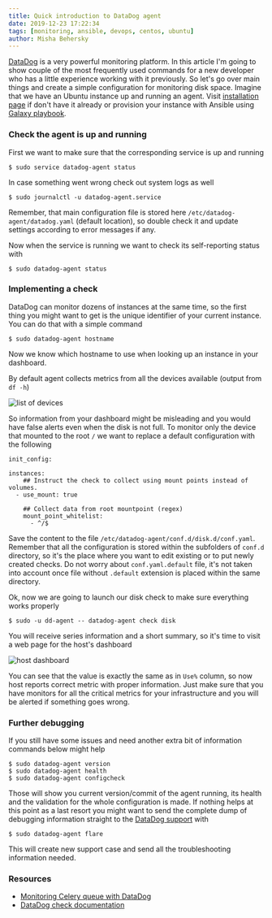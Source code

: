 ```yaml
---
title: Quick introduction to DataDog agent
date: 2019-12-23 17:22:34
tags: [monitoring, ansible, devops, centos, ubuntu]
author: Misha Behersky
---
```


[DataDog](https://www.datadoghq.com/) is a very powerful monitoring platform. In this article I'm going to show couple of the most frequently used commands for a new developer who has a little experience working with it previously. So let's go over main things and create a simple configuration for monitoring disk space. Imagine that we have an Ubuntu instance up and running an agent. Visit [installation page](https://docs.datadoghq.com/getting_started/agent/?tab=datadogussite#installation) if don't have it already or provision your instance with Ansible using [Galaxy playbook](https://galaxy.ansible.com/DataDog/datadog).

### Check the agent is up and running
First we want to make sure that the corresponding service is up and running

```
$ sudo service datadog-agent status
```

In case something went wrong check out system logs as well

```
$ sudo journalctl -u datadog-agent.service
```

Remember, that main configuration file is stored here `/etc/datadog-agent/datadog.yaml` (default location), so double check it and update settings according to error messages if any.

Now when the service is running we want to check its self-reporting status with

```
$ sudo datadog-agent status
```


### Implementing a check
DataDog can monitor dozens of instances at the same time, so the first thing you might want to get is the unique identifier of your current instance. You can do that with a simple command

```
$ sudo datadog-agent hostname
```

Now we know which hostname to use when looking up an instance in your dashboard. 

By default agent collects metrics from all the devices available (output from `df -h`)

![list of devices](/img/article/726350524c38334d99498eb05d334e41.png)

So information from your dashboard might be misleading and you would have false alerts even when the disk is not full. To monitor only the device that mounted to the root `/` we want to replace a default configuration with the following

```
init_config:

instances:
    ## Instruct the check to collect using mount points instead of volumes.
  - use_mount: true

    ## Collect data from root mountpoint (regex)
    mount_point_whitelist:
      - ^/$
```

Save the content to the file `/etc/datadog-agent/conf.d/disk.d/conf.yaml`. Remember that all the configuration is stored within the subfolders of `conf.d` directory, so it's the place where you want to edit existing or to put newly created checks. Do not worry about `conf.yaml.default` file, it's not taken into account once file without `.default` extension is placed within the same directory.

Ok, now we are going to launch our disk check to make sure everything works properly

```
$ sudo -u dd-agent -- datadog-agent check disk
```

You will receive series information and a short summary, so it's time to visit a web page for the host's dashboard

![host dashboard](/img/article/b8d6e30b2b8738e591f5d9761fa68dd4.png)

You can see that the value is exactly the same as in `Use%` column, so now host reports correct metric with proper information. Just make sure that you have monitors for all the critical metrics for your infrastructure and you will be alerted if something goes wrong.

### Further debugging
If you still have some issues and need another extra bit of information commands below might help

```
$ sudo datadog-agent version
$ sudo datadog-agent health
$ sudo datadog-agent configcheck
```

Those will show you current version/commit of the agent running, its health and the validation for the whole configuration is made. If nothing helps at this point as a last resort you might want to send the complete dump of debugging information straight to the [DataDog support](https://docs.datadoghq.com/agent/troubleshooting/send_a_flare) with

```
$ sudo datadog-agent flare
```

This will create new support case and send all the troubleshooting information needed.

### Resources
* [Monitoring Celery queue with DataDog](https://bmwlog.pp.ua/post/monitoring-celery-queue-with-datadog)
* [DataDog check documentation](https://docs.datadoghq.com/monitors/check_summary/)